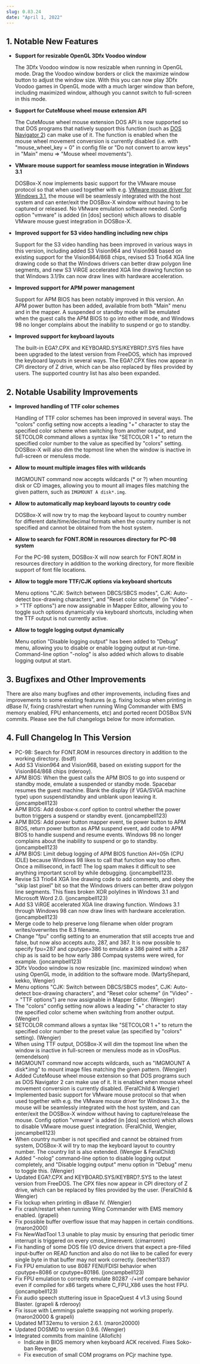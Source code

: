 ```yaml
---
slug: 0.83.24
date: "April 1, 2022"
---
```


## 1. Notable New Features

*   **Support for resizable OpenGL 3Dfx Voodoo window**

    The 3Dfx Voodoo window is now resizable when running in OpenGL mode. Drag the Voodoo window borders or click the maximize window button to adjust the window size. With this you can now play 3Dfx Voodoo games in OpenGL mode with a much larger window than before, including maximized window, although you cannot switch to full-screen in this mode.
*   **Support for CuteMouse wheel mouse extension API**

    The CuteMouse wheel mouse extension DOS API is now supported so that DOS programs that natively support this function (such as [DOS Navigator 2](https://www.dnosp.com/)) can make use of it. The function is enabled when the mouse wheel movement conversion is currently disabled (i.e. with "mouse_wheel_key = 0" in config file or "Do not convert to arrow keys" in "Main" menu => "Mouse wheel movements").
*   **VMware mouse support for seamless mouse integration in Windows 3.1**

    DOSBox-X now implements basic support for the VMware mouse protocol so that when used together with e.g. [VMware mouse driver for Windows 3.1](https://github.com/NattyNarwhal/vmwmouse), the mouse will be seamlessly integrated with the host system and can enter/exit the DOSBox-X window without having to be captured or released. No VMware emulation software needed. Config option "vmware" is added (in [dos] section) which allows to disable VMware mouse guest integration in DOSBox-X.
*   **Improved support for S3 video handling including new chips**

    Support for the S3 video handling has been improved in various ways in this version, including added S3 Vision964 and Vision968 based on existing support for the Vision864/868 chips, revised S3 Trio64 XGA line drawing code so that the Windows drivers can better draw polygon line segments, and new S3 ViRGE accelerated XGA line drawing function so that Windows 3.1/9x can now draw lines with hardware acceleration.
*   **Improved support for APM power management**

    Support for APM BIOS has been notably improved in this version. An APM power button has been added, available from both "Main" menu and in the mapper. A suspended or standby mode will be emulated when the guest calls the APM BIOS to go into either mode, and Windows 98 no longer complains about the inability to suspend or go to standby.
*   **Improved support for keyboard layouts**

    The built-in EGA?.CPX and KEYBOARD.SYS/KEYBRD?.SYS files have been upgraded to the latest version from FreeDOS, which has improved the keyboard layouts in several ways. The EGA?.CPX files now appear in CPI directory of Z drive, which can be also replaced by files provided by users. The supported country list has also been expanded.

## 2. Notable Usability Improvements

*   **Improved handling of TTF color schemes**

    Handling of TTF color schemes has been improved in several ways. The "colors" config setting now accepts a leading "+" character to stay the specified color scheme when switching from another output, and SETCOLOR command allows a syntax like "SETCOLOR 1 +" to return the specified color number to the value as specified by "colors" setting. DOSBox-X will also dim the topmost line when the window is inactive in full-screen or menuless mode.
*   **Allow to mount multiple images files with wildcards**

    IMGMOUNT command now accepts wildcards (* or ?) when mounting disk or CD images, allowing you to mount all images files matching the given pattern, such as `IMGMOUNT A disk*.img`.
*   **Allow to automatically map keyboard layouts to country code**

    DOSBox-X will now try to map the keyboard layout to country number for different date/time/decimal formats when the country number is not specified and cannot be obtained from the host system.
*   **Allow to search for FONT.ROM in resources directory for PC-98 system**

    For the PC-98 system, DOSBox-X will now search for FONT.ROM in resources directory in addition to the working directory, for more flexible support of font file locations.
*   **Allow to toggle more TTF/CJK options via keyboard shortcuts**

    Menu options "CJK: Switch between DBCS/SBCS modes", CJK: Auto-detect box-drawing characters", and "Reset color scheme" (in "Video" -> "TTF options") are now assignable in Mapper Editor, allowing you to toggle such options dynamically via keyboard shortcuts, including when the TTF output is not currently active.
*   **Allow to toggle logging output dynamically**

    Menu option "Disable logging output" has been added to "Debug" menu, allowing you to disable or enable logging output at run-time. Command-line option "-nolog" is also added which allows to disable logging output at start.

## 3. Bugfixes and Other Improvements

There are also many bugfixes and other improvements, including fixes and improvements to some existing features (e.g. fixing lockup when printing in dBase IV, fixing crash/restart when running Wing Commander with EMS memory enabled, FPU enhancements, etc) and ported recent DOSBox SVN commits. Please see the full changelogs below for more information.

## 4. Full Changelog In This Version

*   PC-98: Search for FONT.ROM in resources directory
    in addition to the working directory. (bsdf)
*   Add S3 Vision964 and Vision968, based on existing
    support for the Vision864/868 chips (rderooy).
*   APM BIOS: When the guest calls the APM BIOS to go
    into suspend or standby mode, emulate a suspended
    or standby mode. Spacebar resumes the guest machine.
    Blank the display (if VGA/SVGA machine type) upon
    suspend/standby and unblank upon leaving it.
    (joncampbell123)
*   APM BIOS: Add dosbox-x.conf option to control
    whether the power button triggers a suspend or
    standby event. (joncampbell123)
*   APM BIOS: Add power button mapper event, tie
    power button to APM BIOS, return power button as
    APM suspend event, add code to APM BIOS to handle
    suspend and resume events. Windows 98 no longer
    complains about the inability to suspend or go to
    standby. (joncampbell123)
*   APM BIOS: Limit debug logging of APM BIOS function
    AH=05h (CPU IDLE) because Windows 98 likes to call
    that function way too often. Once a millisecond, in
    fact! The log spam makes it difficult to see
    anything important scroll by while debugging.
    (joncampbell123).
*   Revise S3 Trio64 XGA line drawing code to
    add comments, and obey the "skip last pixel" bit
    so that the Windows drivers can better draw polygon
    line segments. This fixes broken XOR polylines in
    Windows 3.1 and Microsoft Word 2.0. (joncampbell123)
*   Add S3 ViRGE accelerated XGA line drawing function.
    Windows 3.1 through Windows 98 can now draw lines
    with hardware acceleration. (joncampbell123)
*   Merge code to help preserve long filename when
    older program writes/overwrites the 8.3 filename.
*   Change "fpu" config setting to an enumeration
    that still accepts true and false, but now also
    accepts auto, 287, and 387. It is now possible to
    specify fpu=287 and cputype=386 to emulate a 386
    paired with a 287 chip as is said to be how early
    386 Compaq systems were wired, for example.
    (joncampbell123)
*   3Dfx Voodoo window is now resizable (inc. maximized
    window) when using OpenGL mode, in addition to the
    software mode. (MartyShepard, kekko, Wengier)
*   Menu options "CJK: Switch between DBCS/SBCS modes",
    CJK: Auto-detect box-drawing characters", and "Reset
    color scheme" (in "Video" -> "TTF options") are now
    assignable in Mapper Editor. (Wengier)
*   The "colors" config setting now allows a leading
    "+" character to stay the specified color scheme when
    switching from another output. (Wengier)
*   SETCOLOR command allows a syntax like "SETCOLOR 1 +"
    to return the specified color number to the preset
    value (as specified by "colors" setting). (Wengier)
*   When using TTF output, DOSBox-X will dim the topmost
    line when the window is inactive in full-screen or
    menuless mode as in vDosPlus. (emendelson)
*   IMGMOUNT command now accepts wildcards, such as
    "IMGMOUNT A disk*.img" to mount image files matching
    the given pattern. (Wengier)
*   Added CuteMouse wheel mouse extension so that DOS
    programs such as DOS Navigator 2 can make use of it.
    It is enabled when mouse wheel movement conversion is
    currently disabled. (FeralChild & Wengier)
*   Implemented basic support for VMware mouse protocol
    so that when used together with e.g. the VMware mouse
    driver for Windows 3.x, the mouse will be seamlessly
    integrated with the host system, and can enter/exit
    the DOSBox-X window without having to capture/release
    the mouse. Config option "vmware" is added (in [dos]
    section) which allows to disable VMware mouse guest
    integration. (FeralChild, Wengier, joncampbell123)
*   When country number is not specified and cannot be
    obtained from system, DOSBox-X will try to map the
    keyboard layout to country number. The country list
    is also extended. (Wengier & FeralChild)
*   Added "-nolog" command-line option to disable logging
    output completely, and "Disable logging output" menu
    option in "Debug" menu to toggle this. (Wengier)
*   Updated EGA?.CPX and KEYBOARD.SYS/KEYBRD?.SYS to the
    latest version from FreeDOS. The CPX files now appear
    in CPI directory of Z drive, which can be replaced by
    files provided by the user. (FeralChild & Wengier)
*   Fix lockup when printing in dBase IV. (Wengier)
*   Fix crash/restart when running Wing Commander with
    EMS memory enabled. (grapeli)
*   Fix possible buffer overflow issue that may happen
    in certain conditions. (maron2000)
*   Fix NewWadTool 1.3 unable to play music by ensuring
    that periodic timer interrupt is triggered on every
    cmos_timerevent. (cimarronm)
*   Fix handling of some DOS file I/O device drivers that
    expect a pre-filled input-buffer on READ function and
    also do not like to be called for every single byte
    in that buffer may not work correctly. (leecher1337)
*   Fix FPU emulation to use 8087 FENI/FDISI behavior
    when cputype=8086 or cputype=80186. (joncampbell123)
*   Fix FPU emulation to correctly emulate 80287 -/+inf
    compare behavior even if compiled for x86 targets
    where C_FPU_X86 uses the host FPU. (joncampbell123)
*   Fix audio speech stuttering issue in SpaceQuest 4
    v1.3 using Sound Blaster. (grapeli & rderooy)
*   Fix issue with Lemmings palette swapping not working
    properly. (maron20000 & grapeli)
*   Updated MT32emu to version 2.6.1. (maron20000)
*   Updated DOSMID to version 0.9.6. (Wengier)
*   Integrated commits from mainline (Allofich)
    - Indicate in BIOS memory when keyboard ACK received.
    Fixes Soko-ban Revenge.
    - Fix execution of small COM programs on PCjr machine
    type.